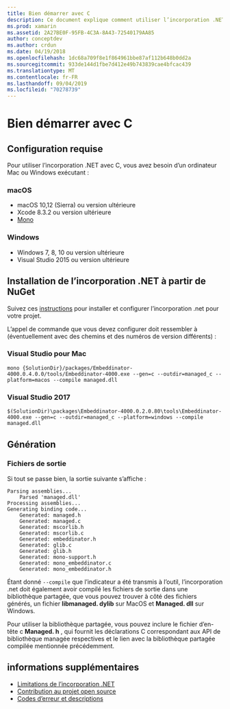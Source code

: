 ```yaml
---
title: Bien démarrer avec C
description: Ce document explique comment utiliser l’incorporation .NET pour incorporer du code .NET dans une application C. Il explique comment utiliser l’incorporation .NET dans Visual Studio 2019 et Visual Studio pour Mac.
ms.prod: xamarin
ms.assetid: 2A27BE0F-95FB-4C3A-8A43-72540179AA85
author: conceptdev
ms.author: crdun
ms.date: 04/19/2018
ms.openlocfilehash: 1dc68a709f8e1f864961bbe87af112b648b0dd2a
ms.sourcegitcommit: 933de144d1fbe7d412e49b743839cae4bfcac439
ms.translationtype: MT
ms.contentlocale: fr-FR
ms.lasthandoff: 09/04/2019
ms.locfileid: "70278739"
---
```

# <a name="getting-started-with-c"></a>Bien démarrer avec C

## <a name="requirements"></a>Configuration requise

Pour utiliser l’incorporation .NET avec C, vous avez besoin d’un ordinateur Mac ou Windows exécutant :

### <a name="macos"></a>macOS

* macOS 10,12 (Sierra) ou version ultérieure
* Xcode 8.3.2 ou version ultérieure
* [Mono](https://www.mono-project.com/download/)

### <a name="windows"></a>Windows

* Windows 7, 8, 10 ou version ultérieure
* Visual Studio 2015 ou version ultérieure

## <a name="installing-net-embedding-from-nuget"></a>Installation de l’incorporation .NET à partir de NuGet

Suivez ces [instructions](~/tools/dotnet-embedding/get-started/install/install.md) pour installer et configurer l’incorporation .net pour votre projet.

L’appel de commande que vous devez configurer doit ressembler à (éventuellement avec des chemins et des numéros de version différents) :

### <a name="visual-studio-for-mac"></a>Visual Studio pour Mac

```shell
mono {SolutionDir}/packages/Embeddinator-4000.0.4.0.0/tools/Embeddinator-4000.exe --gen=c --outdir=managed_c --platform=macos --compile managed.dll
```

### <a name="visual-studio-2017"></a>Visual Studio 2017

```shell
$(SolutionDir)\packages\Embeddinator-4000.0.2.0.80\tools\Embeddinator-4000.exe --gen=c --outdir=managed_c --platform=windows --compile managed.dll
```

## <a name="generation"></a>Génération

### <a name="output-files"></a>Fichiers de sortie

Si tout se passe bien, la sortie suivante s’affiche :

```shell
Parsing assemblies...
    Parsed 'managed.dll'
Processing assemblies...
Generating binding code...
    Generated: managed.h
    Generated: managed.c
    Generated: mscorlib.h
    Generated: mscorlib.c
    Generated: embeddinator.h
    Generated: glib.c
    Generated: glib.h
    Generated: mono-support.h
    Generated: mono_embeddinator.c
    Generated: mono_embeddinator.h
```

Étant donné `--compile` que l’indicateur a été transmis à l’outil, l’incorporation .net doit également avoir compilé les fichiers de sortie dans une bibliothèque partagée, que vous pouvez trouver à côté des fichiers générés, un fichier **libmanaged. dylib** sur MacOS et **Managed. dll** sur Windows.

Pour utiliser la bibliothèque partagée, vous pouvez inclure le fichier d’en-tête c **Managed. h** , qui fournit les déclarations C correspondant aux API de bibliothèque managée respectives et le lien avec la bibliothèque partagée compilée mentionnée précédemment.

## <a name="further-reading"></a>informations supplémentaires

* [Limitations de l’incorporation .NET](~/tools/dotnet-embedding/limitations.md)
* [Contribution au projet open source](https://github.com/mono/Embeddinator-4000/blob/master/Contributing.md)
* [Codes d’erreur et descriptions](~/tools/dotnet-embedding/errors.md)

